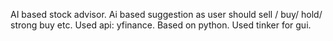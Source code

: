 AI based stock advisor. Ai based suggestion as user should sell / buy/ hold/ strong buy etc. Used api: yfinance. Based on python. Used tinker for gui. 
